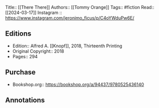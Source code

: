 Title:: [[There There]]
Authors:: [[Tommy Orange]]
Tags:: #fiction 
Read:: [[2024-03-17]]
Instagram :: https://www.instagram.com/jeronimo_ficus/p/C4oYWduPw6E/

## Editions
- Edition:: Alfred A. [[Knopf]], 2018, Thirteenth Printing
- Original Copyright:: 2018
- Pages:: 294

## Purchase
* Bookshop.org:: https://bookshop.org/a/94437/9780525436140
## Annotations
